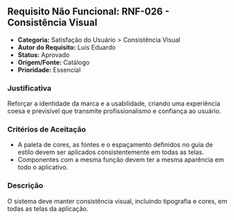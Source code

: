 ## Requisito Não Funcional: RNF-026 - Consistência Visual

- **Categoria:** Satisfação do Usuário > Consistência Visual
- **Autor do Requisito:** Luis Eduardo
- **Status:** Aprovado
- **Origem/Fonte:** Catálogo
- **Prioridade:** Essencial

### Justificativa

Reforçar a identidade da marca e a usabilidade, criando uma experiência coesa e previsível que transmite profissionalismo e confiança ao usuário.

### Critérios de Aceitação

- A paleta de cores, as fontes e o espaçamento definidos no guia de estilo devem ser aplicados consistentemente em todas as telas.
- Componentes com a mesma função devem ter a mesma aparência em todo o aplicativo.

### Descrição

O sistema deve manter consistência visual, incluindo tipografia e cores, em todas as telas da aplicação.